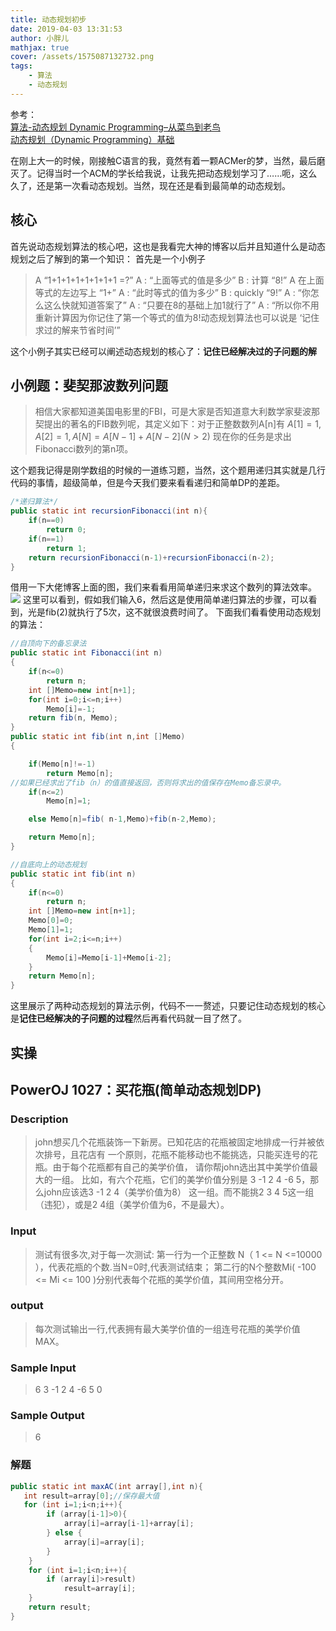 ```yaml
---
title: 动态规划初步
date: 2019-04-03 13:31:53
author: 小胖儿
mathjax: true
cover: /assets/1575087132732.png
tags:
	- 算法
	- 动态规划
---
```


<p>参考： <br>
<a href="https://blog.csdn.net/u013309870/article/details/75193592" target="_blank">算法-动态规划 Dynamic Programming–从菜鸟到老鸟</a> <br>
<a href="https://hrbust-acm-team.gitbooks.io/acm-book/content/dynamic_programming/basic.html" target="_blank">动态规划（Dynamic Programming）基础</a></p>
在刚上大一的时候，刚接触C语言的我，竟然有着一颗ACMer的梦，当然，最后磨灭了。记得当时一个ACM的学长给我说，让我先把动态规划学习了……呃，这么久了，还是第一次看动态规划。当然，现在还是看到最简单的动态规划。

<!-- more -->

## 核心

首先说动态规划算法的核心吧，这也是我看完大神的博客以后并且知道什么是动态规划之后了解到的第一个知识： 
首先是一个小例子

> A “1+1+1+1+1+1+1+1 =?” 
> A : “上面等式的值是多少” 
> B : 计算 “8!” 
> A 在上面等式的左边写上 “1+” 
> A : “此时等式的值为多少” 
> B : quickly “9!” 
> A : “你怎么这么快就知道答案了” 
> A : “只要在8的基础上加1就行了” 
> A : “所以你不用重新计算因为你记住了第一个等式的值为8!动态规划算法也可以说是 ‘记住求过的解来节省时间’”

这个小例子其实已经可以阐述动态规划的核心了：**记住已经解决过的子问题的解**

## 小例题：斐契那波数列问题

> 相信大家都知道美国电影里的FBI，可是大家是否知道意大利数学家斐波那契提出的著名的FIB数列呢，其定义如下：对于正整数数列A[n]有 
> $A[1] = 1, A[2] = 1, A[N] = A[N-1] + A[N-2] (N>2)$
> 现在你的任务是求出Fibonacci数列的第n项。

这个题我记得是刚学数组的时候的一道练习题，当然，这个题用递归其实就是几行代码的事情，超级简单，但是今天我们要来看看递归和简单DP的差距。

```java
/*递归算法*/
public static int recursionFibonacci(int n){
    if(n==0)
        return 0;
    if(n==1)
        return 1;
    return recursionFibonacci(n-1)+recursionFibonacci(n-2);
}
```

借用一下大佬博客上面的图，我们来看看用简单递归来求这个数列的算法效率。
![](https://xiaopang-1256642143.cos.ap-chengdu.myqcloud.com/%E5%8A%A8%E6%80%81%E8%A7%84%E5%88%92%E5%88%9D%E6%AD%A5.png?q-sign-algorithm=sha1&q-ak=AKIDKiEmN0BSLIILShquvx0PpGLqR3BP73yw&q-sign-time=1540457854;1540458754&q-key-time=1540457854;1540458754&q-header-list=&q-url-param-list=&q-signature=7a69f05629fb947f1ef0e98e9d70bf20f2796bb2)
这里可以看到，假如我们输入6，然后这是使用简单递归算法的步骤，可以看到，光是fib(2)就执行了5次，这不就很浪费时间了。 
下面我们看看使用动态规划的算法：

```java
//自顶向下的备忘录法
public static int Fibonacci(int n)
{
    if(n<=0)
        return n;
    int []Memo=new int[n+1];        
    for(int i=0;i<=n;i++)
        Memo[i]=-1;
    return fib(n, Memo);
}
public static int fib(int n,int []Memo)
{

    if(Memo[n]!=-1)
        return Memo[n];
//如果已经求出了fib（n）的值直接返回，否则将求出的值保存在Memo备忘录中。               
    if(n<=2)
        Memo[n]=1;

    else Memo[n]=fib( n-1,Memo)+fib(n-2,Memo);  

    return Memo[n];
}
```

```java
//自底向上的动态规划
public static int fib(int n)
{
    if(n<=0)
        return n;
    int []Memo=new int[n+1];
    Memo[0]=0;
    Memo[1]=1;
    for(int i=2;i<=n;i++)
    {
        Memo[i]=Memo[i-1]+Memo[i-2];
    }       
    return Memo[n];
}
```

这里展示了两种动态规划的算法示例，代码不一一赘述，只要记住动态规划的核心是**记住已经解决的子问题的过程**然后再看代码就一目了然了。

## 实操

## PowerOJ 1027：买花瓶(简单动态规划DP)

### Description 

> john想买几个花瓶装饰一下新房。已知花店的花瓶被固定地排成一行并被依次排号，且花店有
> 一个原则，花瓶不能移动也不能挑选，只能买连号的花瓶。由于每个花瓶都有自己的美学价值，
> 请你帮john选出其中美学价值最大的一组。
> 比如，有六个花瓶，它们的美学价值分别是 3 -1 2 4 -6 5，那么john应该选3 -1 2 4（美学价值为8）
> 这一组。而不能挑2 3 4 5这一组（违犯），或是2 4组（美学价值为6，不是最大）。

### Input 

> 测试有很多次,对于每一次测试:
> 第一行为一个正整数 N（ 1 <= N <=10000 ），代表花瓶的个数.当N=0时,代表测试结束；
> 第二行的N个整数Mi( -100 <= Mi <= 100 )分别代表每个花瓶的美学价值，其间用空格分开。

### output

> 每次测试输出一行,代表拥有最大美学价值的一组连号花瓶的美学价值MAX。

### Sample Input

> 6
> 3 -1 2 4 -6 5
> 0

### Sample Output

> 6

### 解题

```java
public static int maxAC(int array[],int n){
   int result=array[0];//保存最大值
   for (int i=1;i<n;i++){
        if (array[i-1]>0){
            array[i]=array[i-1]+array[i];
        } else {
            array[i]=array[i];
        }
    }
    for (int i=1;i<n;i++){
        if (array[i]>result)
            result=array[i];
    }
    return result;
}
```